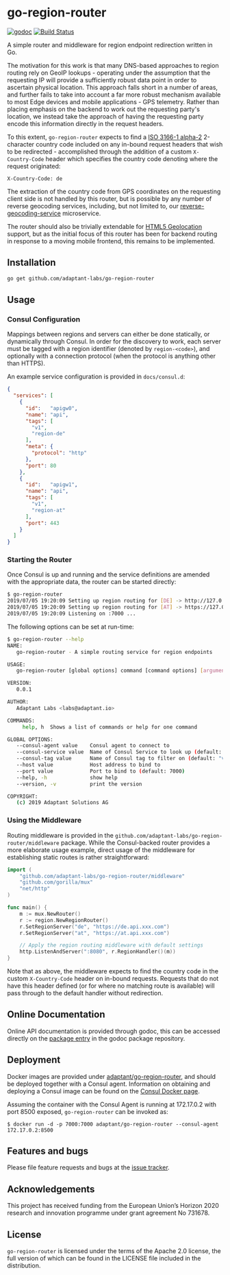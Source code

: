 # go-region-router

[![godoc](https://godoc.org/github.com/adaptant-labs/go-region-router/middleware?status.svg)](http://godoc.org/github.com/adaptant-labs/go-region-router/middleware)
[![Build Status](https://travis-ci.com/adaptant-labs/go-region-router.svg?branch=master)](https://travis-ci.com/adaptant-labs/go-region-router#)

A simple router and middleware for region endpoint redirection written in Go.

The motivation for this work is that many DNS-based approaches to region routing rely on GeoIP lookups - operating under
the assumption that the requesting IP will provide a sufficiently robust data point in order to ascertain physical
location. This approach falls short in a number of areas, and further fails to take into account a far more robust
mechanism available to most Edge devices and mobile applications - GPS telemetry. Rather than placing emphasis on the
backend to work out the requesting party's location, we instead take the approach of having the requesting party encode
this information directly in the request headers.

To this extent, `go-region-router` expects to find a [ISO 3166-1 alpha-2] 2-character country code
included on any in-bound request headers that wish to be redirected - accomplished through the addition of a
custom `X-Country-Code` header which specifies the country code denoting where the request originated:

```http request
X-Country-Code: de
```

The extraction of the country code from GPS coordinates on the requesting client side is not handled by this router, but
is possible by any number of reverse geocoding services, including, but not limited to, our [reverse-geocoding-service]
microservice.

The router should also be trivially extendable for [HTML5 Geolocation] support, but as the initial focus of this router
has been for backend routing in response to a moving mobile frontend, this remains to be implemented.

[ISO 3166-1 alpha-2]: https://en.wikipedia.org/wiki/ISO_3166-1_alpha-2
[reverse-geocoding-service]: https://github.com/adaptant-labs/reverse-geocoding-service
[HTML5 Geolocation]: https://github.com/w3c/geolocation-api

## Installation

```sh
go get github.com/adaptant-labs/go-region-router
```

## Usage

### Consul Configuration

Mappings between regions and servers can either be done statically, or dynamically through Consul. In order for the
discovery to work, each server must be tagged with a region identifier (denoted by `region-<code>`), and optionally with
a connection protocol (when the protocol is anything other than HTTPS).

An example service configuration is provided in `docs/consul.d`:

```json
{
  "services": [
    {
      "id":   "apigw0",
      "name": "api",
      "tags": [
        "v1",
        "region-de"
      ],
      "meta": {
        "protocol": "http"
      },
      "port": 80
    },
    {
      "id":   "apigw1",
      "name": "api",
      "tags": [
        "v1",
        "region-at"
      ],
      "port": 443
    }
  ]
}
```

### Starting the Router

Once Consul is up and running and the service definitions are amended with the appropriate data, the router can be
started directly:

```sh
$ go-region-router
2019/07/05 19:20:09 Setting up region routing for [DE] -> http://127.0.0.1:80
2019/07/05 19:20:09 Setting up region routing for [AT] -> https://127.0.0.1:443
2019/07/05 19:20:09 Listening on :7000 ...
```

The following options can be set at run-time:

```sh
$ go-region-router --help
NAME:
   go-region-router - A simple routing service for region endpoints

USAGE:
   go-region-router [global options] command [command options] [arguments...]

VERSION:
   0.0.1

AUTHOR:
   Adaptant Labs <labs@adaptant.io>

COMMANDS:
     help, h  Shows a list of commands or help for one command

GLOBAL OPTIONS:
   --consul-agent value    Consul agent to connect to
   --consul-service value  Name of Consul Service to look up (default: "api")
   --consul-tag value      Name of Consul tag to filter on (default: "v1")
   --host value            Host address to bind to
   --port value            Port to bind to (default: 7000)
   --help, -h              show help
   --version, -v           print the version

COPYRIGHT:
   (c) 2019 Adaptant Solutions AG

```

### Using the Middleware

Routing middleware is provided in the `github.com/adaptant-labs/go-region-router/middleware` package. While the
Consul-backed router provides a more elaborate usage example, direct usage of the middleware for establishing static
routes is rather straightforward:

```go
import (
	"github.com/adaptant-labs/go-region-router/middleware"
	"github.com/gorilla/mux"
	"net/http"
)

func main() {
	m := mux.NewRouter()
	r := region.NewRegionRouter()
	r.SetRegionServer("de", "https://de.api.xxx.com")
	r.SetRegionServer("at", "https://at.api.xxx.com")

	// Apply the region routing middleware with default settings 
	http.ListenAndServer(":8080", r.RegionHandler()(m))
}
```
Note that as above, the middleware expects to find the country code in the custom `X-Country-Code` header on in-bound
requests. Requests that do not have this header defined (or for where no matching route is available) will pass through
to the default handler without redirection.

## Online Documentation

Online API documentation is provided through godoc, this can be accessed
directly on the [package entry](https://godoc.org/github.com/adaptant-labs/go-region-router)
in the godoc package repository.

## Deployment

Docker images are provided under [adaptant/go-region-router][docker], and should be deployed together with a Consul
agent. Information on obtaining and deploying a Consul image can be found on the [Consul Docker page][consul-docker].

Assuming the container with the Consul Agent is running at 172.17.0.2 with port 8500 exposed, `go-region-router` can be
invoked as:

```
$ docker run -d -p 7000:7000 adaptant/go-region-router --consul-agent 172.17.0.2:8500
```

[docker]: https://hub.docker.com/r/adaptant/go-region-router
[consul-docker]: https://hub.docker.com/_/consul

## Features and bugs

Please file feature requests and bugs at the [issue tracker][tracker].

[tracker]: https://github.com/adaptant-labs/go-region-router/issues

## Acknowledgements

This project has received funding from the European Union’s Horizon 2020 research and innovation programme under grant
agreement No 731678.

## License

`go-region-router` is licensed under the terms of the Apache 2.0 license, the full version of which can
be found in the LICENSE file included in the distribution.